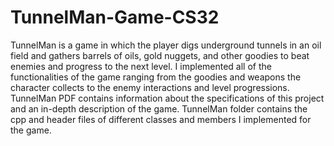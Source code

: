 # TunnelMan-Game-CS32

TunnelMan is a game in which the player digs underground tunnels in an oil field and gathers barrels of oils, gold nuggets, and other goodies to beat enemies and progress to the next level.
I implemented all of the functionalities of the game ranging from the goodies and weapons the character collects to the enemy interactions and level progressions.
TunnelMan PDF contains information about the specifications of this project and an in-depth description of the game.
TunnelMan folder contains the cpp and header files of different classes and members I implemented for the game.
